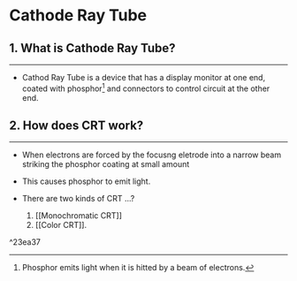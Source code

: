 # Cathode Ray Tube
## 1. What is Cathode Ray Tube?
----
- Cathod Ray Tube is a device that has a display monitor at one end, coated with phosphor[^1] and connectors to control circuit at the other end. <!--SR:!2022-02-10,3,250-->

## 2. How does CRT work?
----
- When electrons are forced by the focusng eletrode into a narrow beam striking the phosphor coating at small amount
- This causes phosphor to emit light. <!--SR:!2022-02-10,2,230-->

- There are two kinds of CRT ...?
	1. [[Monochromatic CRT]] 
	2. [[Color CRT]].


[^1]: Phosphor emits light when it is hitted by a beam of electrons.

^23ea37
